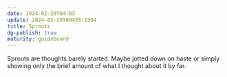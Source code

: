 ```yaml
---
date: 2024-02-29T04:03
update: 2024-02-29T09455:1304
title: Sprouts
dg-publish: true
maturity: guideboard
---
```

Sprouts are thoughts barely started. Maybe jotted down on haste or simply showing only the brief amount of what I thought about it by far.